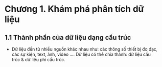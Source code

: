 # Chương 1. Khám phá phân tích dữ liệu 


## 1.1 Thành phần của dữ liệu dạng cấu trúc 

+ Dữ liệu đến từ nhiều nguồn khác nhau như: các thông số thiết bị đo đạc, các sự kiện, text, ảnh, video .... Dữ liệu có thể chia thành: dữ liệu cấu trúc & dữ liệu phi cấu trúc. 